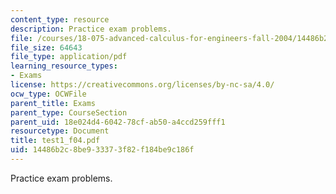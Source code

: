 ```yaml
---
content_type: resource
description: Practice exam problems.
file: /courses/18-075-advanced-calculus-for-engineers-fall-2004/14486b2c8be933373f82f184be9c186f_test1_f04.pdf
file_size: 64643
file_type: application/pdf
learning_resource_types:
- Exams
license: https://creativecommons.org/licenses/by-nc-sa/4.0/
ocw_type: OCWFile
parent_title: Exams
parent_type: CourseSection
parent_uid: 18e024d4-6042-78cf-ab50-a4ccd259fff1
resourcetype: Document
title: test1_f04.pdf
uid: 14486b2c-8be9-3337-3f82-f184be9c186f
---
```

Practice exam problems.